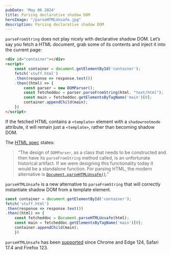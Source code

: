```yaml
---
pubDate: 'May 06 2024'
title: Parsing declarative shadow DOM
heroImage: "/parseHTMLUnsafe.jpg"
description: Parsing declarative shadow DOM
---
```


`parseFromString` does not play nicely with declarative shadow DOM. Let’s say you fetch a HTML document, grab some of its contents and inject it into the current page:

```html
<div id="container"></div>
<script>
    const container = document.getElementById('container');
    fetch('stuff.html')
    .then(response => response.text())
    .then((html) => {
        const parser = new DOMParser();
        const fetcheddoc = parser.parseFromString(html, "text/html");
        const main = fetcheddoc.getElementsByTagName('main')[0];
        container.appendChild(main);
    })
</script>
```

If the fetched HTML contains a `<template>` element with a `shadowrootmode` attribute, it will remain just a `<template>`, rather than becoming shadow DOM. 

The [HTML spec](https://html.spec.whatwg.org/#the-domparser-interface) states: 

> “The design of `DOMParser`, as a class that needs to be constructed and then have its `parseFromString` method called, is an unfortunate historical artifact. If we were designing this functionality today it would be a standalone function. For parsing HTML, the modern alternative is [`Document.parseHTMLUnsafe()`](https://html.spec.whatwg.org/#dom-parsehtmlunsafe).”

`parseHTMLUnsafe` is a new alternative to `parseFromString` that will correctly instantiate shadow DOM from a template element. 

```js
const container = document.getElementById('container');
fetch('stuff.html')
.then(response => response.text())
.then((html) => {
    const fetcheddoc = Document.parseHTMLUnsafe(html);            
    const main = fetcheddoc.getElementsByTagName('main')[0];
    container.appendChild(main);
    })
```

`parseHTMLUnsafe` has been [supported](https://caniuse.com/mdn-api_document_parsehtmlunsafe_static) since Chrome and Edge 124, Safari 17.4 and Firefox 123.
